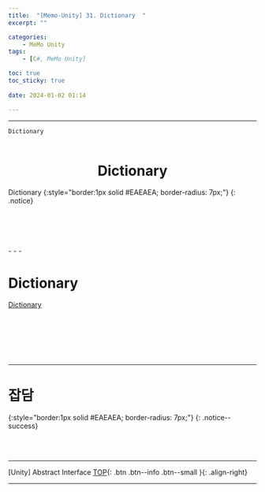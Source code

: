 ```yaml
---
title:  "[Memo-Unity] 31. Dictionary  "
excerpt: ""

categories:
    - MeMo Unity
tags:
    - [C#, MeMo Unity]

toc: true
toc_sticky: true
 
date: 2024-01-02 01:14

---
```

- - -

`Dictionary`
<BR><BR>

<center><H1>  Dictionary  </H1></center>
Dictionary
{:style="border:1px solid #EAEAEA; border-radius: 7px;"}
{: .notice} 
<br><br><br><br><br><br>
- - - 


# Dictionary
[Dictionary](https://iden351.tistory.com/55)

<br><br><br><br><br>
- - - 

# 잡담
{:style="border:1px solid #EAEAEA; border-radius: 7px;"}
{: .notice--success}  

<br><br>
- - - 

[Unity] Abstract Interface
[TOP](#){: .btn .btn--info .btn--small }{: .align-right}
<br>
- - -
